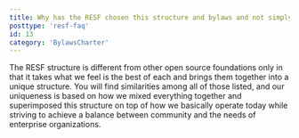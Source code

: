 ```yaml
---
title: Why has the RESF chosen this structure and bylaws and not simply adopted those from an existing open source foundation like the Apache Software Foundation, Linux Foundation or others?
posttype: 'resf-faq'
id: 13
category: 'BylawsCharter'
---
```


The RESF structure is different from other open source foundations only in that it takes what we feel is the best of each and brings them together into a unique structure. You will find similarities among all of those listed, and our uniqueness is based on how we mixed everything together and superimposed this structure on top of how we basically operate today while striving to achieve a balance between community and the needs of enterprise organizations.